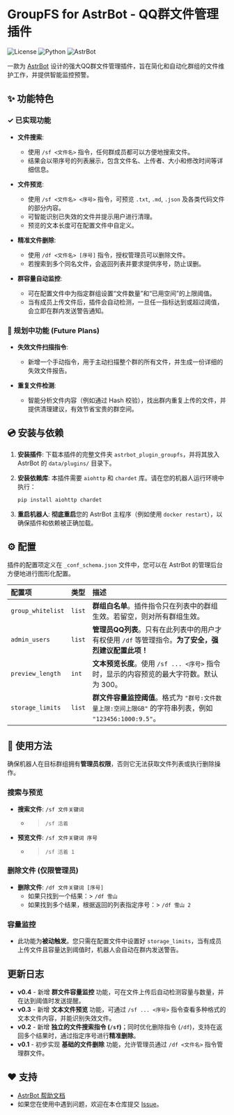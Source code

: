 # GroupFS for AstrBot - QQ群文件管理插件

![License](https://img.shields.io/badge/license-MIT-green)
![Python](https://img.shields.io/badge/python-3.10+-blue.svg)
![AstrBot](https://img.shields.io/badge/framework-AstrBot-orange)

一款为 [AstrBot](https://github.com/he0119/AstrBot) 设计的强大QQ群文件管理插件，旨在简化和自动化群组的文件维护工作，并提供智能监控预警。

## ✨ 功能特色

### ✓ 已实现功能

* **文件搜索**:
  
  * 使用 `/sf <文件名>` 指令，任何群成员都可以方便地搜索文件。
  * 结果会以带序号的列表展示，包含文件名、上传者、大小和修改时间等详细信息。
* **文件预览**:
  
  * 使用 `/sf <文件名> <序号>` 指令，可预览 `.txt`, `.md`, `.json` 及各类代码文件的部分内容。
  * 可智能识别已失效的文件并提示用户进行清理。
  * 预览的文本长度可在配置文件中自定义。
* **精准文件删除**:
  
  * 使用 `/df <文件名> [序号]` 指令，授权管理员可以删除文件。
  * 若搜索到多个同名文件，会返回列表并要求提供序号，防止误删。
* **群容量自动监控**:
  
  * 可在配置文件中为指定群组设置“文件数量”和“已用空间”的上限阈值。
  * 当有成员上传文件后，插件会自动检测，一旦任一指标达到或超过阈值，会立即在群内发送警告通知。

### 🚀 规划中功能 (Future Plans)

* **失效文件扫描指令**:
  
  * 新增一个手动指令，用于主动扫描整个群的所有文件，并生成一份详细的失效文件报告。
* **重复文件检测**:
  
  * 智能分析文件内容（例如通过 Hash 校验），找出群内重复上传的文件，并提供清理建议，有效节省宝贵的群空间。

## 💿 安装与依赖

1. **安装插件**: 下载本插件的完整文件夹 `astrbot_plugin_groupfs`，并将其放入 AstrBot 的 `data/plugins/` 目录下。
2. **安装依赖库**: 本插件需要 `aiohttp` 和 `chardet` 库。请在您的机器人运行环境中执行：
   
   ```bash
   pip install aiohttp chardet
   ```
3. **重启机器人**: **彻底重启**您的 AstrBot 主程序（例如使用 `docker restart`），以确保插件和依赖被正确加载。

## ⚙️ 配置

插件的配置项定义在 `_conf_schema.json` 文件中，您可以在 AstrBot 的管理后台方便地进行图形化配置。

| 配置项              | 类型     | 描述                                                                                                               |
| :------------------ | :------- | :----------------------------------------------------------------------------------------------------------------- |
| `group_whitelist` | `list` | **群组白名单**。插件指令只在列表中的群组生效。若留空，则对所有群组生效。                                     |
| `admin_users`     | `list` | **管理员QQ列表**。只有在此列表中的用户才有权使用 `/df` 等管理指令。**为了安全，强烈建议配置此项！**  |
| `preview_length`  | `int`  | **文本预览长度**。使用 `/sf ... <序号>` 指令时，显示的内容预览的最大字符数。默认为 300。                   |
| `storage_limits`  | `list` | **群文件容量监控阈值**。格式为 `"群号:文件数量上限:空间上限GB"` 的字符串列表，例如 `"123456:1000:9.5"`。 |

## 📖 使用方法

确保机器人在目标群组拥有**管理员权限**，否则它无法获取文件列表或执行删除操作。

### 搜索与预览

* **搜索文件**: `/sf 文件关键词`
  
  * > `/sf 活着`
* **预览文件**: `/sf 文件关键词 序号`
  
  * > `/sf 活着 1`

### 删除文件 (仅限管理员)

* **删除文件**: `/df 文件关键词 [序号]`
  * 如果只找到一个结果：> `/df 雪山`
  * 如果找到多个结果，根据返回的列表指定序号：> `/df 雪山 2`

### 容量监控

* 此功能为**被动触发**。您只需在配置文件中设置好 `storage_limits`，当有成员上传文件且容量达到阈值时，机器人会自动在群内发送警告。

## 更新日志

* **v0.4** - 新增 **群文件容量监控** 功能，可在文件上传后自动检测容量与数量，并在达到阈值时发送提醒。
* **v0.3** - 新增 **文本文件预览** 功能，可通过 `/sf ... <序号>` 指令查看多种格式的文本文件内容，并能识别失效文件。
* **v0.2** - 新增 **独立的文件搜索指令 (`/sf`)**；同时优化删除指令 (`/df`)，支持在返回多个结果时，通过指定序号进行**精准删除**。
* **v0.1** - 初步实现 **基础的文件删除** 功能，允许管理员通过 `/df <文件名>` 指令管理群文件。
## ❤️ 支持
*  [AstrBot 帮助文档](https://astrbot.app)
* 如果您在使用中遇到问题，欢迎在本仓库提交 [Issue](https://github.com/Foolllll-J/astrbot_plugin_GroupFS/issues)。

